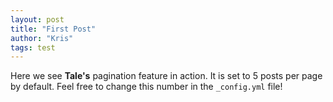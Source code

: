 ```yaml
---
layout: post
title: "First Post"
author: "Kris"
tags: test
---
```


Here we see **Tale's** pagination feature in action. It is set to 5 posts per page by default. Feel free to change this number in the `_config.yml` file!
